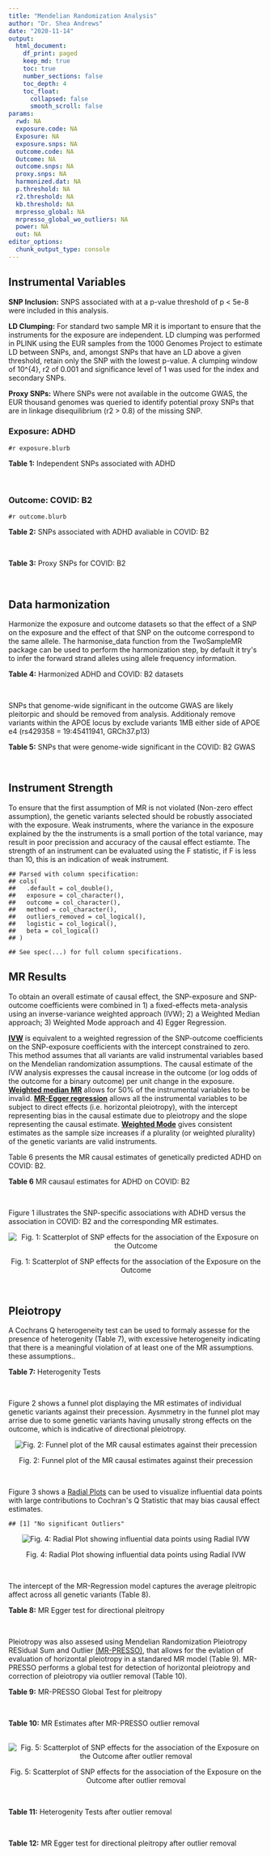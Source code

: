 ```yaml
---
title: "Mendelian Randomization Analysis"
author: "Dr. Shea Andrews"
date: "2020-11-14"
output:
  html_document:
    df_print: paged
    keep_md: true
    toc: true
    number_sections: false
    toc_depth: 4
    toc_float:
      collapsed: false
      smooth_scroll: false
params:
  rwd: NA
  exposure.code: NA
  Exposure: NA
  exposure.snps: NA
  outcome.code: NA
  Outcome: NA
  outcome.snps: NA
  proxy.snps: NA
  harmonized.dat: NA
  p.threshold: NA
  r2.threshold: NA
  kb.threshold: NA
  mrpresso_global: NA
  mrpresso_global_wo_outliers: NA
  power: NA
  out: NA
editor_options:
  chunk_output_type: console
---
```







## Instrumental Variables
**SNP Inclusion:** SNPS associated with at a p-value threshold of p < 5e-8 were included in this analysis.
<br>

**LD Clumping:** For standard two sample MR it is important to ensure that the instruments for the exposure are independent. LD clumping was performed in PLINK using the EUR samples from the 1000 Genomes Project to estimate LD between SNPs, and, amongst SNPs that have an LD above a given threshold, retain only the SNP with the lowest p-value. A clumping window of 10^{4}, r2 of 0.001 and significance level of 1 was used for the index and secondary SNPs.
<br>

**Proxy SNPs:** Where SNPs were not available in the outcome GWAS, the EUR thousand genomes was queried to identify potential proxy SNPs that are in linkage disequilibrium (r2 > 0.8) of the missing SNP.
<br>

### Exposure: ADHD
`#r exposure.blurb`
<br>

**Table 1:** Independent SNPs associated with ADHD
<div data-pagedtable="false">
  <script data-pagedtable-source type="application/json">
{"columns":[{"label":["SNP"],"name":[1],"type":["chr"],"align":["left"]},{"label":["CHROM"],"name":[2],"type":["dbl"],"align":["right"]},{"label":["POS"],"name":[3],"type":["dbl"],"align":["right"]},{"label":["REF"],"name":[4],"type":["chr"],"align":["left"]},{"label":["ALT"],"name":[5],"type":["chr"],"align":["left"]},{"label":["AF"],"name":[6],"type":["dbl"],"align":["right"]},{"label":["BETA"],"name":[7],"type":["dbl"],"align":["right"]},{"label":["SE"],"name":[8],"type":["dbl"],"align":["right"]},{"label":["Z"],"name":[9],"type":["dbl"],"align":["right"]},{"label":["P"],"name":[10],"type":["dbl"],"align":["right"]},{"label":["N"],"name":[11],"type":["dbl"],"align":["right"]},{"label":["TRAIT"],"name":[12],"type":["chr"],"align":["left"]}],"data":[{"1":"rs17531412","2":"1","3":"44182244","4":"A","5":"G","6":"0.29498400","7":"-0.10539600","8":"0.0148","9":"-7.121320","10":"1.072e-12","11":"53293","12":"ADHD"},{"1":"rs1222063","2":"1","3":"96602440","4":"G","5":"A","6":"0.52673100","7":"0.09620069","8":"0.0174","9":"5.528775","10":"3.068e-08","11":"53293","12":"ADHD"},{"1":"rs4858241","2":"3","3":"20669071","4":"T","5":"G","6":"0.37391000","7":"-0.08219730","8":"0.0143","9":"-5.748060","10":"8.172e-09","11":"53293","12":"ADHD"},{"1":"rs28411770","2":"4","3":"31151456","4":"T","5":"C","6":"0.00641711","7":"-0.08610430","8":"0.0151","9":"-5.702270","10":"1.152e-08","11":"53293","12":"ADHD"},{"1":"rs4916723","2":"5","3":"87854395","4":"A","5":"C","6":"0.44136900","7":"0.07779940","8":"0.0138","9":"5.637640","10":"1.807e-08","11":"53293","12":"ADHD"},{"1":"rs10262192","2":"7","3":"114091753","4":"G","5":"A","6":"0.42545500","7":"0.07409583","8":"0.0135","9":"5.488580","10":"3.655e-08","11":"53293","12":"ADHD"},{"1":"rs74760947","2":"8","3":"34352610","4":"A","5":"G","6":"0.03478260","7":"0.17960500","8":"0.0317","9":"5.665780","10":"1.393e-08","11":"53293","12":"ADHD"},{"1":"rs11591402","2":"10","3":"106747354","4":"T","5":"A","6":"0.20769800","7":"-0.09240042","8":"0.0164","9":"-5.634172","10":"1.760e-08","11":"53293","12":"ADHD"},{"1":"rs1427829","2":"12","3":"89760744","4":"A","5":"G","6":"0.53397500","7":"-0.08219730","8":"0.0136","9":"-6.043920","10":"1.349e-09","11":"53293","12":"ADHD"},{"1":"rs8039398","2":"15","3":"47730870","4":"T","5":"C","6":"0.38590100","7":"0.07999600","8":"0.0135","9":"5.925630","10":"2.986e-09","11":"53293","12":"ADHD"},{"1":"rs212178","2":"16","3":"72578131","4":"G","5":"A","6":"0.92571000","7":"-0.11709577","8":"0.0205","9":"-5.711989","10":"1.198e-08","11":"53293","12":"ADHD"}],"options":{"columns":{"min":{},"max":[10]},"rows":{"min":[10],"max":[10]},"pages":{}}}
  </script>
</div>
<br>

### Outcome: COVID: B2
`#r outcome.blurb`
<br>

**Table 2:** SNPs associated with ADHD avaliable in COVID: B2
<div data-pagedtable="false">
  <script data-pagedtable-source type="application/json">
{"columns":[{"label":["SNP"],"name":[1],"type":["chr"],"align":["left"]},{"label":["CHROM"],"name":[2],"type":["dbl"],"align":["right"]},{"label":["POS"],"name":[3],"type":["dbl"],"align":["right"]},{"label":["REF"],"name":[4],"type":["chr"],"align":["left"]},{"label":["ALT"],"name":[5],"type":["chr"],"align":["left"]},{"label":["AF"],"name":[6],"type":["dbl"],"align":["right"]},{"label":["BETA"],"name":[7],"type":["dbl"],"align":["right"]},{"label":["SE"],"name":[8],"type":["dbl"],"align":["right"]},{"label":["Z"],"name":[9],"type":["dbl"],"align":["right"]},{"label":["P"],"name":[10],"type":["dbl"],"align":["right"]},{"label":["N"],"name":[11],"type":["dbl"],"align":["right"]},{"label":["TRAIT"],"name":[12],"type":["chr"],"align":["left"]}],"data":[{"1":"rs17531412","2":"1","3":"44182244","4":"A","5":"G","6":"0.30650","7":"-0.0883560","8":"0.026273","9":"-3.3629962","10":"0.0007712","11":"905878","12":"COVID:_hospitalized_vs._population__eur"},{"1":"rs4858241","2":"3","3":"20669071","4":"T","5":"G","6":"0.37320","7":"0.0402130","8":"0.030541","9":"1.3166890","10":"0.1879000","11":"895822","12":"COVID:_hospitalized_vs._population__eur"},{"1":"rs4916723","2":"5","3":"87854395","4":"A","5":"C","6":"0.44040","7":"-0.0545780","8":"0.031295","9":"-1.7439847","10":"0.0811600","11":"621411","12":"COVID:_hospitalized_vs._population__eur"},{"1":"rs10262192","2":"7","3":"114091753","4":"G","5":"A","6":"0.46340","7":"0.0085823","8":"0.029945","9":"0.2866021","10":"0.7744000","11":"895822","12":"COVID:_hospitalized_vs._population__eur"},{"1":"rs74760947","2":"8","3":"34352610","4":"A","5":"G","6":"0.06344","7":"0.0487980","8":"0.056517","9":"0.8634216","10":"0.3879000","11":"908494","12":"COVID:_hospitalized_vs._population__eur"},{"1":"rs11591402","2":"10","3":"106747354","4":"T","5":"A","6":"0.23230","7":"-0.0083691","8":"0.027329","9":"-0.3062351","10":"0.7594000","11":"908494","12":"COVID:_hospitalized_vs._population__eur"},{"1":"rs1427829","2":"12","3":"89760744","4":"A","5":"G","6":"0.57290","7":"-0.0437960","8":"0.024322","9":"-1.8006743","10":"0.0717600","11":"905878","12":"COVID:_hospitalized_vs._population__eur"},{"1":"rs8039398","2":"15","3":"47730870","4":"T","5":"C","6":"0.44740","7":"0.0087102","8":"0.023107","9":"0.3769507","10":"0.7062000","11":"908494","12":"COVID:_hospitalized_vs._population__eur"},{"1":"rs212178","2":"16","3":"72578131","4":"G","5":"A","6":"0.89460","7":"0.0292130","8":"0.048358","9":"0.6040986","10":"0.5458000","11":"895209","12":"COVID:_hospitalized_vs._population__eur"},{"1":"rs1222063","2":"NA","3":"NA","4":"NA","5":"NA","6":"NA","7":"NA","8":"NA","9":"NA","10":"NA","11":"NA","12":"NA"},{"1":"rs28411770","2":"NA","3":"NA","4":"NA","5":"NA","6":"NA","7":"NA","8":"NA","9":"NA","10":"NA","11":"NA","12":"NA"}],"options":{"columns":{"min":{},"max":[10]},"rows":{"min":[10],"max":[10]},"pages":{}}}
  </script>
</div>
<br>

**Table 3:** Proxy SNPs for COVID: B2
<div data-pagedtable="false">
  <script data-pagedtable-source type="application/json">
{"columns":[{"label":["proxy.outcome"],"name":[1],"type":["lgl"],"align":["right"]},{"label":["target_snp"],"name":[2],"type":["chr"],"align":["left"]},{"label":["proxy_snp"],"name":[3],"type":["lgl"],"align":["right"]},{"label":["ld.r2"],"name":[4],"type":["lgl"],"align":["right"]},{"label":["Dprime"],"name":[5],"type":["lgl"],"align":["right"]},{"label":["ref.proxy"],"name":[6],"type":["lgl"],"align":["right"]},{"label":["alt.proxy"],"name":[7],"type":["lgl"],"align":["right"]},{"label":["CHROM"],"name":[8],"type":["lgl"],"align":["right"]},{"label":["POS"],"name":[9],"type":["lgl"],"align":["right"]},{"label":["ALT.proxy"],"name":[10],"type":["lgl"],"align":["right"]},{"label":["REF.proxy"],"name":[11],"type":["lgl"],"align":["right"]},{"label":["AF"],"name":[12],"type":["lgl"],"align":["right"]},{"label":["BETA"],"name":[13],"type":["lgl"],"align":["right"]},{"label":["SE"],"name":[14],"type":["lgl"],"align":["right"]},{"label":["P"],"name":[15],"type":["lgl"],"align":["right"]},{"label":["N"],"name":[16],"type":["lgl"],"align":["right"]},{"label":["ref"],"name":[17],"type":["lgl"],"align":["right"]},{"label":["alt"],"name":[18],"type":["lgl"],"align":["right"]},{"label":["ALT"],"name":[19],"type":["lgl"],"align":["right"]},{"label":["REF"],"name":[20],"type":["lgl"],"align":["right"]},{"label":["PHASE"],"name":[21],"type":["lgl"],"align":["right"]}],"data":[{"1":"NA","2":"rs1222063","3":"NA","4":"NA","5":"NA","6":"NA","7":"NA","8":"NA","9":"NA","10":"NA","11":"NA","12":"NA","13":"NA","14":"NA","15":"NA","16":"NA","17":"NA","18":"NA","19":"NA","20":"NA","21":"NA"},{"1":"NA","2":"rs28411770","3":"NA","4":"NA","5":"NA","6":"NA","7":"NA","8":"NA","9":"NA","10":"NA","11":"NA","12":"NA","13":"NA","14":"NA","15":"NA","16":"NA","17":"NA","18":"NA","19":"NA","20":"NA","21":"NA"}],"options":{"columns":{"min":{},"max":[10]},"rows":{"min":[10],"max":[10]},"pages":{}}}
  </script>
</div>
<br>

## Data harmonization
Harmonize the exposure and outcome datasets so that the effect of a SNP on the exposure and the effect of that SNP on the outcome correspond to the same allele. The harmonise_data function from the TwoSampleMR package can be used to perform the harmonization step, by default it try's to infer the forward strand alleles using allele frequency information.
<br>

**Table 4:** Harmonized ADHD and COVID: B2 datasets
<div data-pagedtable="false">
  <script data-pagedtable-source type="application/json">
{"columns":[{"label":["SNP"],"name":[1],"type":["chr"],"align":["left"]},{"label":["effect_allele.exposure"],"name":[2],"type":["chr"],"align":["left"]},{"label":["other_allele.exposure"],"name":[3],"type":["chr"],"align":["left"]},{"label":["effect_allele.outcome"],"name":[4],"type":["chr"],"align":["left"]},{"label":["other_allele.outcome"],"name":[5],"type":["chr"],"align":["left"]},{"label":["beta.exposure"],"name":[6],"type":["dbl"],"align":["right"]},{"label":["beta.outcome"],"name":[7],"type":["dbl"],"align":["right"]},{"label":["eaf.exposure"],"name":[8],"type":["dbl"],"align":["right"]},{"label":["eaf.outcome"],"name":[9],"type":["dbl"],"align":["right"]},{"label":["remove"],"name":[10],"type":["lgl"],"align":["right"]},{"label":["palindromic"],"name":[11],"type":["lgl"],"align":["right"]},{"label":["ambiguous"],"name":[12],"type":["lgl"],"align":["right"]},{"label":["id.outcome"],"name":[13],"type":["chr"],"align":["left"]},{"label":["chr.outcome"],"name":[14],"type":["dbl"],"align":["right"]},{"label":["pos.outcome"],"name":[15],"type":["dbl"],"align":["right"]},{"label":["se.outcome"],"name":[16],"type":["dbl"],"align":["right"]},{"label":["z.outcome"],"name":[17],"type":["dbl"],"align":["right"]},{"label":["pval.outcome"],"name":[18],"type":["dbl"],"align":["right"]},{"label":["samplesize.outcome"],"name":[19],"type":["dbl"],"align":["right"]},{"label":["outcome"],"name":[20],"type":["chr"],"align":["left"]},{"label":["mr_keep.outcome"],"name":[21],"type":["lgl"],"align":["right"]},{"label":["pval_origin.outcome"],"name":[22],"type":["chr"],"align":["left"]},{"label":["chr.exposure"],"name":[23],"type":["dbl"],"align":["right"]},{"label":["pos.exposure"],"name":[24],"type":["dbl"],"align":["right"]},{"label":["se.exposure"],"name":[25],"type":["dbl"],"align":["right"]},{"label":["z.exposure"],"name":[26],"type":["dbl"],"align":["right"]},{"label":["pval.exposure"],"name":[27],"type":["dbl"],"align":["right"]},{"label":["samplesize.exposure"],"name":[28],"type":["dbl"],"align":["right"]},{"label":["exposure"],"name":[29],"type":["chr"],"align":["left"]},{"label":["mr_keep.exposure"],"name":[30],"type":["lgl"],"align":["right"]},{"label":["pval_origin.exposure"],"name":[31],"type":["chr"],"align":["left"]},{"label":["id.exposure"],"name":[32],"type":["chr"],"align":["left"]},{"label":["action"],"name":[33],"type":["dbl"],"align":["right"]},{"label":["mr_keep"],"name":[34],"type":["lgl"],"align":["right"]},{"label":["pt"],"name":[35],"type":["dbl"],"align":["right"]},{"label":["pleitropy_keep"],"name":[36],"type":["lgl"],"align":["right"]},{"label":["mrpresso_RSSobs"],"name":[37],"type":["dbl"],"align":["right"]},{"label":["mrpresso_pval"],"name":[38],"type":["dbl"],"align":["right"]},{"label":["mrpresso_keep"],"name":[39],"type":["lgl"],"align":["right"]}],"data":[{"1":"rs10262192","2":"A","3":"G","4":"A","5":"G","6":"0.07409583","7":"0.0085823","8":"0.4254550","9":"0.46340","10":"FALSE","11":"FALSE","12":"FALSE","13":"BdTzUl","14":"7","15":"114091753","16":"0.029945","17":"0.2866021","18":"0.7744000","19":"895822","20":"covidhgi2020anaB2v4eur","21":"TRUE","22":"reported","23":"7","24":"114091753","25":"0.0135","26":"5.488580","27":"3.655e-08","28":"53293","29":"Demontis2018adhd","30":"TRUE","31":"reported","32":"JtU8Q8","33":"2","34":"TRUE","35":"5e-08","36":"TRUE","37":"3.079984e-05","38":"1.0000","39":"TRUE"},{"1":"rs11591402","2":"A","3":"T","4":"A","5":"T","6":"-0.09240042","7":"-0.0083691","8":"0.2076980","9":"0.23230","10":"FALSE","11":"TRUE","12":"FALSE","13":"BdTzUl","14":"10","15":"106747354","16":"0.027329","17":"-0.3062351","18":"0.7594000","19":"908494","20":"covidhgi2020anaB2v4eur","21":"TRUE","22":"reported","23":"10","24":"106747354","25":"0.0164","26":"-5.634172","27":"1.760e-08","28":"53293","29":"Demontis2018adhd","30":"TRUE","31":"reported","32":"JtU8Q8","33":"2","34":"TRUE","35":"5e-08","36":"TRUE","37":"1.020014e-04","38":"1.0000","39":"TRUE"},{"1":"rs1427829","2":"G","3":"A","4":"G","5":"A","6":"-0.08219730","7":"-0.0437960","8":"0.5339750","9":"0.57290","10":"FALSE","11":"FALSE","12":"FALSE","13":"BdTzUl","14":"12","15":"89760744","16":"0.024322","17":"-1.8006743","18":"0.0717600","19":"905878","20":"covidhgi2020anaB2v4eur","21":"TRUE","22":"reported","23":"12","24":"89760744","25":"0.0136","26":"-6.043920","27":"1.349e-09","28":"53293","29":"Demontis2018adhd","30":"TRUE","31":"reported","32":"JtU8Q8","33":"2","34":"TRUE","35":"5e-08","36":"TRUE","37":"1.082558e-03","38":"1.0000","39":"TRUE"},{"1":"rs17531412","2":"G","3":"A","4":"G","5":"A","6":"-0.10539600","7":"-0.0883560","8":"0.2949840","9":"0.30650","10":"FALSE","11":"FALSE","12":"FALSE","13":"BdTzUl","14":"1","15":"44182244","16":"0.026273","17":"-3.3629962","18":"0.0007712","19":"905878","20":"covidhgi2020anaB2v4eur","21":"TRUE","22":"reported","23":"1","24":"44182244","25":"0.0148","26":"-7.121320","27":"1.072e-12","28":"53293","29":"Demontis2018adhd","30":"TRUE","31":"reported","32":"JtU8Q8","33":"2","34":"TRUE","35":"5e-08","36":"TRUE","37":"7.149584e-03","38":"0.0333","39":"FALSE"},{"1":"rs212178","2":"A","3":"G","4":"A","5":"G","6":"-0.11709577","7":"0.0292130","8":"0.9257100","9":"0.89460","10":"FALSE","11":"FALSE","12":"FALSE","13":"BdTzUl","14":"16","15":"72578131","16":"0.048358","17":"0.6040986","18":"0.5458000","19":"895209","20":"covidhgi2020anaB2v4eur","21":"TRUE","22":"reported","23":"16","24":"72578131","25":"0.0205","26":"-5.711989","27":"1.198e-08","28":"53293","29":"Demontis2018adhd","30":"TRUE","31":"reported","32":"JtU8Q8","33":"2","34":"TRUE","35":"5e-08","36":"TRUE","37":"2.984523e-03","38":"1.0000","39":"TRUE"},{"1":"rs4858241","2":"G","3":"T","4":"G","5":"T","6":"-0.08219730","7":"0.0402130","8":"0.3739100","9":"0.37320","10":"FALSE","11":"FALSE","12":"FALSE","13":"BdTzUl","14":"3","15":"20669071","16":"0.030541","17":"1.3166890","18":"0.1879000","19":"895822","20":"covidhgi2020anaB2v4eur","21":"TRUE","22":"reported","23":"3","24":"20669071","25":"0.0143","26":"-5.748060","27":"8.172e-09","28":"53293","29":"Demontis2018adhd","30":"TRUE","31":"reported","32":"JtU8Q8","33":"2","34":"TRUE","35":"5e-08","36":"TRUE","37":"3.663415e-03","38":"0.4977","39":"TRUE"},{"1":"rs4916723","2":"C","3":"A","4":"C","5":"A","6":"0.07779940","7":"-0.0545780","8":"0.4413690","9":"0.44040","10":"FALSE","11":"FALSE","12":"FALSE","13":"BdTzUl","14":"5","15":"87854395","16":"0.031295","17":"-1.7439847","18":"0.0811600","19":"621411","20":"covidhgi2020anaB2v4eur","21":"TRUE","22":"reported","23":"5","24":"87854395","25":"0.0138","26":"5.637640","27":"1.807e-08","28":"53293","29":"Demontis2018adhd","30":"TRUE","31":"reported","32":"JtU8Q8","33":"2","34":"TRUE","35":"5e-08","36":"TRUE","37":"5.523042e-03","38":"0.1818","39":"TRUE"},{"1":"rs74760947","2":"G","3":"A","4":"G","5":"A","6":"0.17960500","7":"0.0487980","8":"0.0347826","9":"0.06344","10":"FALSE","11":"FALSE","12":"FALSE","13":"BdTzUl","14":"8","15":"34352610","16":"0.056517","17":"0.8634216","18":"0.3879000","19":"908494","20":"covidhgi2020anaB2v4eur","21":"TRUE","22":"reported","23":"8","24":"34352610","25":"0.0317","26":"5.665780","27":"1.393e-08","28":"53293","29":"Demontis2018adhd","30":"TRUE","31":"reported","32":"JtU8Q8","33":"2","34":"TRUE","35":"5e-08","36":"TRUE","37":"3.078352e-04","38":"1.0000","39":"TRUE"},{"1":"rs8039398","2":"C","3":"T","4":"C","5":"T","6":"0.07999600","7":"0.0087102","8":"0.3859010","9":"0.44740","10":"FALSE","11":"FALSE","12":"FALSE","13":"BdTzUl","14":"15","15":"47730870","16":"0.023107","17":"0.3769507","18":"0.7062000","19":"908494","20":"covidhgi2020anaB2v4eur","21":"TRUE","22":"reported","23":"15","24":"47730870","25":"0.0135","26":"5.925630","27":"2.986e-09","28":"53293","29":"Demontis2018adhd","30":"TRUE","31":"reported","32":"JtU8Q8","33":"2","34":"TRUE","35":"5e-08","36":"TRUE","37":"5.052935e-05","38":"1.0000","39":"TRUE"}],"options":{"columns":{"min":{},"max":[10]},"rows":{"min":[10],"max":[10]},"pages":{}}}
  </script>
</div>
<br>

SNPs that genome-wide significant in the outcome GWAS are likely pleitorpic and should be removed from analysis. Additionaly remove variants within the APOE locus by exclude variants 1MB either side of APOE e4 (rs429358 = 19:45411941, GRCh37.p13)
<br>


**Table 5:** SNPs that were genome-wide significant in the COVID: B2 GWAS
<div data-pagedtable="false">
  <script data-pagedtable-source type="application/json">
{"columns":[{"label":["SNP"],"name":[1],"type":["chr"],"align":["left"]},{"label":["chr.outcome"],"name":[2],"type":["dbl"],"align":["right"]},{"label":["pos.outcome"],"name":[3],"type":["dbl"],"align":["right"]},{"label":["pval.exposure"],"name":[4],"type":["dbl"],"align":["right"]},{"label":["pval.outcome"],"name":[5],"type":["dbl"],"align":["right"]}],"data":[],"options":{"columns":{"min":{},"max":[10]},"rows":{"min":[10],"max":[10]},"pages":{}}}
  </script>
</div>
<br>


## Instrument Strength
To ensure that the first assumption of MR is not violated (Non-zero effect assumption), the genetic variants selected should be robustly associated with the exposure. Weak instruments, where the variance in the exposure explained by the the instruments is a small portion of the total variance, may result in poor precission and accuracy of the causal effect estiamte. The strength of an instrument can be evaluated using the F statistic, if F is less than 10, this is an indication of weak instrument.


```
## Parsed with column specification:
## cols(
##   .default = col_double(),
##   exposure = col_character(),
##   outcome = col_character(),
##   method = col_character(),
##   outliers_removed = col_logical(),
##   logistic = col_logical(),
##   beta = col_logical()
## )
```

```
## See spec(...) for full column specifications.
```

<div data-pagedtable="false">
  <script data-pagedtable-source type="application/json">
{"columns":[{"label":["outliers_removed"],"name":[1],"type":["lgl"],"align":["right"]},{"label":["pve.exposure"],"name":[2],"type":["dbl"],"align":["right"]},{"label":["F"],"name":[3],"type":["dbl"],"align":["right"]},{"label":["Alpha"],"name":[4],"type":["dbl"],"align":["right"]},{"label":["NCP"],"name":[5],"type":["dbl"],"align":["right"]},{"label":["Power"],"name":[6],"type":["dbl"],"align":["right"]}],"data":[{"1":"FALSE","2":"0.005910282","3":"35.19888","4":"0.05","5":"8.1125534","6":"0.81280850"},{"1":"TRUE","2":"0.004939365","3":"33.06195","4":"0.05","5":"0.2121019","6":"0.07463191"}],"options":{"columns":{"min":{},"max":[10]},"rows":{"min":[10],"max":[10]},"pages":{}}}
  </script>
</div>

##  MR Results
To obtain an overall estimate of causal effect, the SNP-exposure and SNP-outcome coefficients were combined in 1) a fixed-effects meta-analysis using an inverse-variance weighted approach (IVW); 2) a Weighted Median approach; 3) Weighted Mode approach and 4) Egger Regression.


[**IVW**](https://doi.org/10.1002/gepi.21758) is equivalent to a weighted regression of the SNP-outcome coefficients on the SNP-exposure coefficients with the intercept constrained to zero. This method assumes that all variants are valid instrumental variables based on the Mendelian randomization assumptions. The causal estimate of the IVW analysis expresses the causal increase in the outcome (or log odds of the outcome for a binary outcome) per unit change in the exposure. [**Weighted median MR**](https://doi.org/10.1002/gepi.21965) allows for 50% of the instrumental variables to be invalid. [**MR-Egger regression**](https://doi.org/10.1093/ije/dyw220) allows all the instrumental variables to be subject to direct effects (i.e. horizontal pleiotropy), with the intercept representing bias in the causal estimate due to pleiotropy and the slope representing the causal estimate. [**Weighted Mode**](https://doi.org/10.1093/ije/dyx102) gives consistent estimates as the sample size increases if a plurality (or weighted plurality) of the genetic variants are valid instruments.
<br>



Table 6 presents the MR causal estimates of genetically predicted ADHD on COVID: B2.
<br>

**Table 6** MR causaul estimates for ADHD on COVID: B2
<div data-pagedtable="false">
  <script data-pagedtable-source type="application/json">
{"columns":[{"label":["id.exposure"],"name":[1],"type":["chr"],"align":["left"]},{"label":["id.outcome"],"name":[2],"type":["chr"],"align":["left"]},{"label":["outcome"],"name":[3],"type":["fctr"],"align":["left"]},{"label":["exposure"],"name":[4],"type":["fctr"],"align":["left"]},{"label":["method"],"name":[5],"type":["fctr"],"align":["left"]},{"label":["nsnp"],"name":[6],"type":["int"],"align":["right"]},{"label":["b"],"name":[7],"type":["dbl"],"align":["right"]},{"label":["se"],"name":[8],"type":["dbl"],"align":["right"]},{"label":["pval"],"name":[9],"type":["dbl"],"align":["right"]}],"data":[{"1":"JtU8Q8","2":"BdTzUl","3":"covidhgi2020anaB2v4eur","4":"Demontis2018adhd","5":"Inverse variance weighted (fixed effects)","6":"9","7":"0.1854215","8":"0.1075583","9":"0.08472293"},{"1":"JtU8Q8","2":"BdTzUl","3":"covidhgi2020anaB2v4eur","4":"Demontis2018adhd","5":"Weighted median","6":"9","7":"0.1126951","8":"0.1663073","9":"0.49800531"},{"1":"JtU8Q8","2":"BdTzUl","3":"covidhgi2020anaB2v4eur","4":"Demontis2018adhd","5":"Weighted mode","6":"9","7":"0.1722688","8":"0.2617173","9":"0.52887664"},{"1":"JtU8Q8","2":"BdTzUl","3":"covidhgi2020anaB2v4eur","4":"Demontis2018adhd","5":"MR Egger","6":"9","7":"0.8132954","8":"0.7626345","9":"0.32162369"}],"options":{"columns":{"min":{},"max":[10]},"rows":{"min":[10],"max":[10]},"pages":{}}}
  </script>
</div>
<br>

Figure 1 illustrates the SNP-specific associations with ADHD versus the association in COVID: B2 and the corresponding MR estimates.
<br>

<div class="figure" style="text-align: center">
<img src="/sc/arion/projects/LOAD/shea/Projects/MRcovid/results/MRcovideur/Demontis2018adhd/covidhgi2020anaB2v4eur/Demontis2018adhd_5e-8_covidhgi2020anaB2v4eur_MR_Analaysis_files/figure-html/scatter_plot-1.png" alt="Fig. 1: Scatterplot of SNP effects for the association of the Exposure on the Outcome"  />
<p class="caption">Fig. 1: Scatterplot of SNP effects for the association of the Exposure on the Outcome</p>
</div>
<br>


## Pleiotropy
A Cochrans Q heterogeneity test can be used to formaly assesse for the presence of heterogenity (Table 7), with excessive heterogeneity indicating that there is a meaningful violation of at least one of the MR assumptions.
these assumptions..
<br>

**Table 7:** Heterogenity Tests
<div data-pagedtable="false">
  <script data-pagedtable-source type="application/json">
{"columns":[{"label":["id.exposure"],"name":[1],"type":["chr"],"align":["left"]},{"label":["id.outcome"],"name":[2],"type":["chr"],"align":["left"]},{"label":["outcome"],"name":[3],"type":["fctr"],"align":["left"]},{"label":["exposure"],"name":[4],"type":["fctr"],"align":["left"]},{"label":["method"],"name":[5],"type":["fctr"],"align":["left"]},{"label":["Q"],"name":[6],"type":["dbl"],"align":["right"]},{"label":["Q_df"],"name":[7],"type":["dbl"],"align":["right"]},{"label":["Q_pval"],"name":[8],"type":["dbl"],"align":["right"]}],"data":[{"1":"JtU8Q8","2":"BdTzUl","3":"covidhgi2020anaB2v4eur","4":"Demontis2018adhd","5":"MR Egger","6":"16.14534","7":"7","8":"0.02382118"},{"1":"JtU8Q8","2":"BdTzUl","3":"covidhgi2020anaB2v4eur","4":"Demontis2018adhd","5":"Inverse variance weighted","6":"17.78388","7":"8","8":"0.02290643"}],"options":{"columns":{"min":{},"max":[10]},"rows":{"min":[10],"max":[10]},"pages":{}}}
  </script>
</div>
<br>

Figure 2 shows a funnel plot displaying the MR estimates of individual genetic variants against their precession. Aysmmetry in the funnel plot may arrise due to some genetic variants having unusally strong effects on the outcome, which is indicative of directional pleiotropy.
<br>

<div class="figure" style="text-align: center">
<img src="/sc/arion/projects/LOAD/shea/Projects/MRcovid/results/MRcovideur/Demontis2018adhd/covidhgi2020anaB2v4eur/Demontis2018adhd_5e-8_covidhgi2020anaB2v4eur_MR_Analaysis_files/figure-html/funnel_plot-1.png" alt="Fig. 2: Funnel plot of the MR causal estimates against their precession"  />
<p class="caption">Fig. 2: Funnel plot of the MR causal estimates against their precession</p>
</div>
<br>

Figure 3 shows a [Radial Plots](https://github.com/WSpiller/RadialMR) can be used to visualize influential data points with large contributions to Cochran's Q Statistic that may bias causal effect estimates.




```
## [1] "No significant Outliers"
```

<div class="figure" style="text-align: center">
<img src="/sc/arion/projects/LOAD/shea/Projects/MRcovid/results/MRcovideur/Demontis2018adhd/covidhgi2020anaB2v4eur/Demontis2018adhd_5e-8_covidhgi2020anaB2v4eur_MR_Analaysis_files/figure-html/Radial_Plot-1.png" alt="Fig. 4: Radial Plot showing influential data points using Radial IVW"  />
<p class="caption">Fig. 4: Radial Plot showing influential data points using Radial IVW</p>
</div>
<br>

The intercept of the MR-Regression model captures the average pleitropic affect across all genetic variants (Table 8).
<br>

**Table 8:** MR Egger test for directional pleitropy
<div data-pagedtable="false">
  <script data-pagedtable-source type="application/json">
{"columns":[{"label":["id.exposure"],"name":[1],"type":["chr"],"align":["left"]},{"label":["id.outcome"],"name":[2],"type":["chr"],"align":["left"]},{"label":["outcome"],"name":[3],"type":["fctr"],"align":["left"]},{"label":["exposure"],"name":[4],"type":["fctr"],"align":["left"]},{"label":["egger_intercept"],"name":[5],"type":["dbl"],"align":["right"]},{"label":["se"],"name":[6],"type":["dbl"],"align":["right"]},{"label":["pval"],"name":[7],"type":["dbl"],"align":["right"]}],"data":[{"1":"JtU8Q8","2":"BdTzUl","3":"covidhgi2020anaB2v4eur","4":"Demontis2018adhd","5":"-0.05888542","6":"0.06986405","7":"0.4271658"}],"options":{"columns":{"min":{},"max":[10]},"rows":{"min":[10],"max":[10]},"pages":{}}}
  </script>
</div>
<br>

Pleiotropy was also assesed using Mendelian Randomization Pleiotropy RESidual Sum and Outlier [(MR-PRESSO)](https://doi.org/10.1038/s41588-018-0099-7), that allows for the evlation of evaluation of horizontal pleiotropy in a standared MR model (Table 9). MR-PRESSO performs a global test for detection of horizontal pleiotropy and correction of pleiotropy via outlier removal (Table 10).
<br>

**Table 9:** MR-PRESSO Global Test for pleitropy
<div data-pagedtable="false">
  <script data-pagedtable-source type="application/json">
{"columns":[{"label":["id.exposure"],"name":[1],"type":["chr"],"align":["left"]},{"label":["id.outcome"],"name":[2],"type":["chr"],"align":["left"]},{"label":["outcome"],"name":[3],"type":["chr"],"align":["left"]},{"label":["exposure"],"name":[4],"type":["chr"],"align":["left"]},{"label":["pt"],"name":[5],"type":["dbl"],"align":["right"]},{"label":["outliers_removed"],"name":[6],"type":["lgl"],"align":["right"]},{"label":["n_outliers"],"name":[7],"type":["dbl"],"align":["right"]},{"label":["RSSobs"],"name":[8],"type":["dbl"],"align":["right"]},{"label":["pval"],"name":[9],"type":["dbl"],"align":["right"]}],"data":[{"1":"JtU8Q8","2":"BdTzUl","3":"covidhgi2020anaB2v4eur","4":"Demontis2018adhd","5":"5e-08","6":"FALSE","7":"1","8":"23.39272","9":"0.0228"}],"options":{"columns":{"min":{},"max":[10]},"rows":{"min":[10],"max":[10]},"pages":{}}}
  </script>
</div>
<br>


**Table 10:** MR Estimates after MR-PRESSO outlier removal
<div data-pagedtable="false">
  <script data-pagedtable-source type="application/json">
{"columns":[{"label":["id.exposure"],"name":[1],"type":["chr"],"align":["left"]},{"label":["id.outcome"],"name":[2],"type":["chr"],"align":["left"]},{"label":["outcome"],"name":[3],"type":["fctr"],"align":["left"]},{"label":["exposure"],"name":[4],"type":["fctr"],"align":["left"]},{"label":["method"],"name":[5],"type":["fctr"],"align":["left"]},{"label":["nsnp"],"name":[6],"type":["int"],"align":["right"]},{"label":["b"],"name":[7],"type":["dbl"],"align":["right"]},{"label":["se"],"name":[8],"type":["dbl"],"align":["right"]},{"label":["pval"],"name":[9],"type":["dbl"],"align":["right"]}],"data":[{"1":"JtU8Q8","2":"BdTzUl","3":"covidhgi2020anaB2v4eur","4":"Demontis2018adhd","5":"Inverse variance weighted (fixed effects)","6":"8","7":"0.03606194","8":"0.1192279","9":"0.7622997"},{"1":"JtU8Q8","2":"BdTzUl","3":"covidhgi2020anaB2v4eur","4":"Demontis2018adhd","5":"Weighted median","6":"8","7":"0.10633054","8":"0.1630828","9":"0.5143989"},{"1":"JtU8Q8","2":"BdTzUl","3":"covidhgi2020anaB2v4eur","4":"Demontis2018adhd","5":"Weighted mode","6":"8","7":"0.15322142","8":"0.2240579","9":"0.5160630"},{"1":"JtU8Q8","2":"BdTzUl","3":"covidhgi2020anaB2v4eur","4":"Demontis2018adhd","5":"MR Egger","6":"8","7":"0.34689548","8":"0.6508601","9":"0.6132009"}],"options":{"columns":{"min":{},"max":[10]},"rows":{"min":[10],"max":[10]},"pages":{}}}
  </script>
</div>
<br>

<div class="figure" style="text-align: center">
<img src="/sc/arion/projects/LOAD/shea/Projects/MRcovid/results/MRcovideur/Demontis2018adhd/covidhgi2020anaB2v4eur/Demontis2018adhd_5e-8_covidhgi2020anaB2v4eur_MR_Analaysis_files/figure-html/scatter_plot_outlier-1.png" alt="Fig. 5: Scatterplot of SNP effects for the association of the Exposure on the Outcome after outlier removal"  />
<p class="caption">Fig. 5: Scatterplot of SNP effects for the association of the Exposure on the Outcome after outlier removal</p>
</div>
<br>

**Table 11:** Heterogenity Tests after outlier removal
<div data-pagedtable="false">
  <script data-pagedtable-source type="application/json">
{"columns":[{"label":["id.exposure"],"name":[1],"type":["chr"],"align":["left"]},{"label":["id.outcome"],"name":[2],"type":["chr"],"align":["left"]},{"label":["outcome"],"name":[3],"type":["fctr"],"align":["left"]},{"label":["exposure"],"name":[4],"type":["fctr"],"align":["left"]},{"label":["method"],"name":[5],"type":["fctr"],"align":["left"]},{"label":["Q"],"name":[6],"type":["dbl"],"align":["right"]},{"label":["Q_df"],"name":[7],"type":["dbl"],"align":["right"]},{"label":["Q_pval"],"name":[8],"type":["dbl"],"align":["right"]}],"data":[{"1":"JtU8Q8","2":"BdTzUl","3":"covidhgi2020anaB2v4eur","4":"Demontis2018adhd","5":"MR Egger","6":"8.994525","7":"6","8":"0.1738862"},{"1":"JtU8Q8","2":"BdTzUl","3":"covidhgi2020anaB2v4eur","4":"Demontis2018adhd","5":"Inverse variance weighted","6":"9.354542","7":"7","8":"0.2281935"}],"options":{"columns":{"min":{},"max":[10]},"rows":{"min":[10],"max":[10]},"pages":{}}}
  </script>
</div>
<br>

**Table 12:** MR Egger test for directional pleitropy after outlier removal
<div data-pagedtable="false">
  <script data-pagedtable-source type="application/json">
{"columns":[{"label":["id.exposure"],"name":[1],"type":["chr"],"align":["left"]},{"label":["id.outcome"],"name":[2],"type":["chr"],"align":["left"]},{"label":["outcome"],"name":[3],"type":["fctr"],"align":["left"]},{"label":["exposure"],"name":[4],"type":["fctr"],"align":["left"]},{"label":["egger_intercept"],"name":[5],"type":["dbl"],"align":["right"]},{"label":["se"],"name":[6],"type":["dbl"],"align":["right"]},{"label":["pval"],"name":[7],"type":["dbl"],"align":["right"]}],"data":[{"1":"JtU8Q8","2":"BdTzUl","3":"covidhgi2020anaB2v4eur","4":"Demontis2018adhd","5":"-0.02843507","6":"0.05802381","7":"0.6414949"}],"options":{"columns":{"min":{},"max":[10]},"rows":{"min":[10],"max":[10]},"pages":{}}}
  </script>
</div>
<br>
